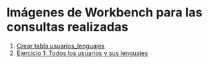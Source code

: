 # Imágenes de Workbench para las consultas realizadas

1.	[Crear tabla usuarios_lenguajes](https://github.com/JuanjDes/sql-1/blob/main/imagenes/crea_tabla_usuarios_lenguajes.png)
2.	[Ejercicio 1: Todos los usuarios y sus lenguajes](statements.sql#ejercicio-1)